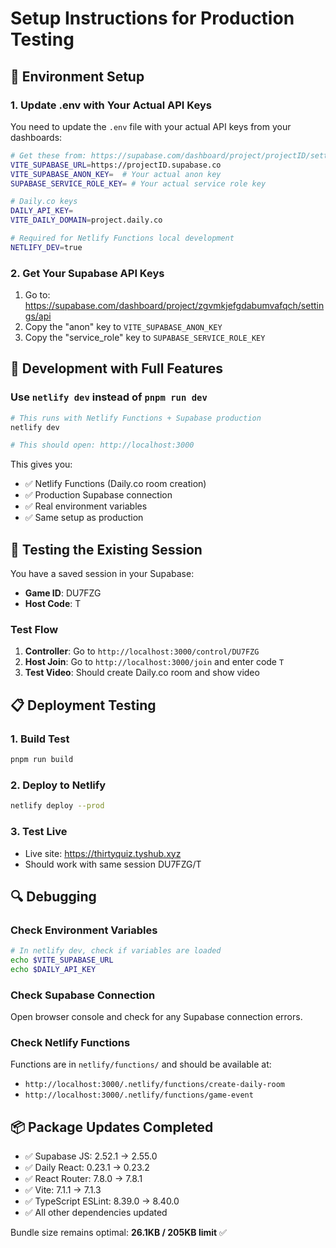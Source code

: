 # Setup Instructions for Production Testing

## 🔧 Environment Setup

### 1. Update .env with Your Actual API Keys

You need to update the `.env` file with your actual API keys from your dashboards:

```bash
# Get these from: https://supabase.com/dashboard/project/projectID/settings/api
VITE_SUPABASE_URL=https://projectID.supabase.co
VITE_SUPABASE_ANON_KEY=  # Your actual anon key
SUPABASE_SERVICE_ROLE_KEY= # Your actual service role key

# Daily.co keys
DAILY_API_KEY=
VITE_DAILY_DOMAIN=project.daily.co

# Required for Netlify Functions local development
NETLIFY_DEV=true
```

### 2. Get Your Supabase API Keys

1. Go to: <https://supabase.com/dashboard/project/zgvmkjefgdabumvafqch/settings/api>
2. Copy the "anon" key to `VITE_SUPABASE_ANON_KEY`
3. Copy the "service_role" key to `SUPABASE_SERVICE_ROLE_KEY`

## 🚀 Development with Full Features

### Use `netlify dev` instead of `pnpm run dev`

```bash
# This runs with Netlify Functions + Supabase production
netlify dev

# This should open: http://localhost:3000
```

This gives you:

- ✅ Netlify Functions (Daily.co room creation)
- ✅ Production Supabase connection
- ✅ Real environment variables
- ✅ Same setup as production

## 🧪 Testing the Existing Session

You have a saved session in your Supabase:

- **Game ID**: DU7FZG
- **Host Code**: T

### Test Flow

1. **Controller**: Go to `http://localhost:3000/control/DU7FZG`
2. **Host Join**: Go to `http://localhost:3000/join` and enter code `T`
3. **Test Video**: Should create Daily.co room and show video

## 📋 Deployment Testing

### 1. Build Test

```bash
pnpm run build
```

### 2. Deploy to Netlify

```bash
netlify deploy --prod
```

### 3. Test Live

- Live site: <https://thirtyquiz.tyshub.xyz>
- Should work with same session DU7FZG/T

## 🔍 Debugging

### Check Environment Variables

```bash
# In netlify dev, check if variables are loaded
echo $VITE_SUPABASE_URL
echo $DAILY_API_KEY
```

### Check Supabase Connection

Open browser console and check for any Supabase connection errors.

### Check Netlify Functions

Functions are in `netlify/functions/` and should be available at:

- `http://localhost:3000/.netlify/functions/create-daily-room`
- `http://localhost:3000/.netlify/functions/game-event`

## 📦 Package Updates Completed

- ✅ Supabase JS: 2.52.1 → 2.55.0
- ✅ Daily React: 0.23.1 → 0.23.2
- ✅ React Router: 7.8.0 → 7.8.1
- ✅ Vite: 7.1.1 → 7.1.3
- ✅ TypeScript ESLint: 8.39.0 → 8.40.0
- ✅ All other dependencies updated

Bundle size remains optimal: **26.1KB / 205KB limit** ✅
